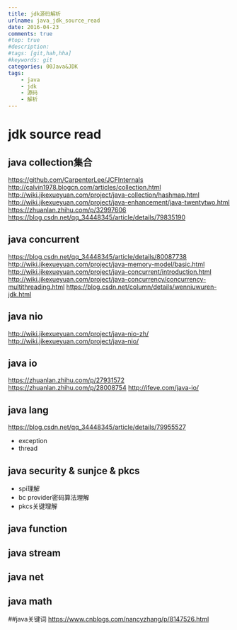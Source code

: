```yaml
---
title: jdk源码解析
urlname: java_jdk_source_read
date: 2016-04-23
comments: true
#top: true
#description: 
#tags: [git,hah,hha]
#keywords: git
categories: 00Java&JDK
tags:
    - java
    - jdk
    - 源码
    - 解析
---
```


# jdk source read
  
## java collection集合
https://github.com/CarpenterLee/JCFInternals
http://calvin1978.blogcn.com/articles/collection.html
http://wiki.jikexueyuan.com/project/java-collection/hashmap.html
http://wiki.jikexueyuan.com/project/java-enhancement/java-twentytwo.html
https://zhuanlan.zhihu.com/p/32997606
https://blog.csdn.net/qq_34448345/article/details/79835190

## java concurrent
https://blog.csdn.net/qq_34448345/article/details/80087738
http://wiki.jikexueyuan.com/project/java-memory-model/basic.html
http://wiki.jikexueyuan.com/project/java-concurrent/introduction.html
http://wiki.jikexueyuan.com/project/java-concurrency/concurrency-multithreading.html
https://blog.csdn.net/column/details/wenniuwuren-jdk.html

##  java nio
http://wiki.jikexueyuan.com/project/java-nio-zh/
http://wiki.jikexueyuan.com/project/java-nio/

##  java io
https://zhuanlan.zhihu.com/p/27931572
https://zhuanlan.zhihu.com/p/28008754
http://ifeve.com/java-io/

## java lang
https://blog.csdn.net/qq_34448345/article/details/79955527
- exception
- thread

<!-- more -->

## java security & sunjce & pkcs

- spi理解
- bc provider密码算法理解
- pkcs关键理解

## java function

## java stream

## java net

## java math 


##java关键词
https://www.cnblogs.com/nancyzhang/p/8147526.html



